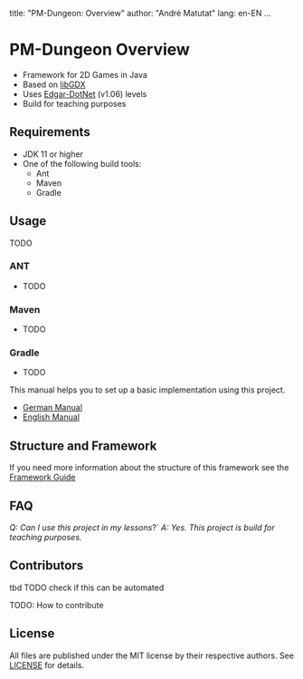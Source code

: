title: "PM-Dungeon: Overview"
author: "André Matutat"
lang: en-EN
...

# PM-Dungeon Overview

- Framework for 2D Games in Java
- Based on [libGDX](https://libgdx.com/)
- Uses [Edgar-DotNet](https://github.com/OndrejNepozitek/Edgar-DotNet) (v1.06) levels
- Build for teaching purposes



## Requirements

- JDK 11 or higher
- One of the following build tools:
  - Ant
  - Maven
  - Gradle  

## Usage

TODO

### ANT
- TODO
### Maven
- TODO
### Gradle
- TODO

This manual helps you to set up a basic implementation using this project. 
- [German Manual](./docs/manual_DE.md)
- [English Manual](./docs/manual_EN.md)


## Structure and Framework

If you need more information about the structure of this framework see the [Framework Guide](./docs/framework_EN)

## FAQ
*Q: Can I use this project in my lessons*?` 
*A: Yes. This project is build for teaching purposes.*

## Contributors

tbd
TODO check if this can be automated 

TODO: How to contribute


## License

All files are published under the MIT license by their respective authors. See [LICENSE](./license.md) for details.
